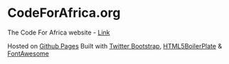 CodeForAfrica.org
=================

The Code For Africa website - [Link](http://www.codeforafrica.org)

Hosted on [Github Pages](http://pages.github.com)
Built with [Twitter Bootstrap](http://getbootstrap.com), [HTML5BoilerPlate](http://html5boilerplate.com) & [FontAwesome](http://fortawesome.github.com/Font-Awesome/)
